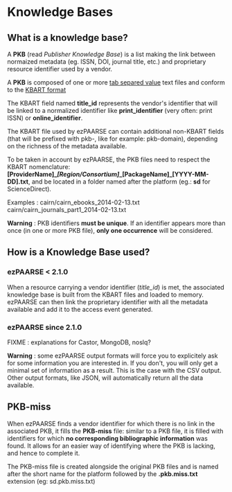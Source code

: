 # Knowledge Bases #

## What is a knowledge base? ##
A **PKB** (read _Publisher Knowledge Base_) is a list making the link between normaized metadata (eg. ISSN, DOI, journal title, etc.) and proprietary resource identifier used by a vendor. 

A **PKB** is composed of one or more [tab separed value](http://en.wikipedia.org/wiki/Tab-separated_values) text files and conform to the [KBART format](http://www.niso.org/workrooms/kbart)

The KBART field named **title_id** represents the vendor's identifier that will be linked to a normalized identifier like **print_identifier** (very often: print ISSN) or **online_identifier**.

The KBART file used by ezPAARSE can contain additional non-KBART fields (that will be prefixed with pkb-, like for example: pkb-domain), depending on the richness of the metadata available.

To be taken in account by ezPAARSE, the PKB files need to respect the KBART nomenclature: **[ProviderName]\_*[Region/Consortium]*\_[PackageName]\_[YYYY-MM-DD].txt**, and be located in a folder named after the platform (eg.: **sd** for ScienceDirect).

Examples :
cairn/cairn_ebooks_2014-02-13.txt
cairn/cairn_journals_part1_2014-02-13.txt

**Warning** : PKB identifiers **must be unique**. If an identifier appears more than once (in one or more PKB file), **only one occurrence** will be considered.

## How is a Knowledge Base used? ##
### ezPAARSE < 2.1.0 ###
When a resource carrying a vendor identifier (_title_id_) is met, the associated knowledge base is built from the KBART files and loaded to memory. ezPAARSE can then link the proprietary identifier with all the metadata available and add it to the access event generated.

### ezPAARSE since 2.1.0 ###
FIXME : explanations for Castor, MongoDB, noslq?

**Warning** : some ezPAARSE output formats will force you to explicitely ask for some information you are interested in. If you don't, you will only get a minimal set of information as a result. This is the case with the CSV output.
Other output formats, like JSON, will automatically return all the data available.

## PKB-miss ##
When ezPAARSE finds a vendor identifier for which there is no link in the associated PKB, it fills the **PKB-miss** file: similar to a PKB file, it is filled with identifiers for which **no corresponding bibliographic information** was found. It allows for an easier way of identifying where the PKB is lacking, and hence to complete it.

The PKB-miss file is created alongside the original PKB files and is named after the short name for the platform followed by the **.pkb.miss.txt** extension (eg: sd.pkb.miss.txt)
